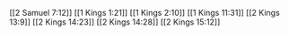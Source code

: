 [[2 Samuel 7:12]]
[[1 Kings 1:21]]
[[1 Kings 2:10]]
[[1 Kings 11:31]]
[[2 Kings 13:9]]
[[2 Kings 14:23]]
[[2 Kings 14:28]]
[[2 Kings 15:12]]

